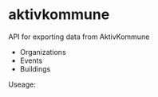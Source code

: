 # aktivkommune
API for exporting data from AktivKommune

  - Organizations
  - Events
  - Buildings

Useage:

